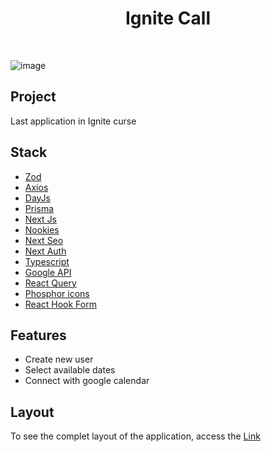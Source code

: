 <h1 align="center">Ignite Call</h1>
<br/>

![image](https://user-images.githubusercontent.com/53982668/211230953-a6c211a9-2a32-4c39-b147-ffa292d2871c.png)

<h2>Project</h2>
<p>Last application in Ignite curse</p>

<h2>Stack</h2>
<ul>
  <li><a href="https://github.com/colinhacks/zod">Zod</a></li>
  <li><a href="https://axios-http.com/ptbr/docs/intro">Axios</a></li>
  <li><a href="https://day.js.org/">DayJs</a></li>
  <li><a href="https://www.prisma.io/">Prisma</a></li>
  <li><a href="https://nextjs.org/">Next Js</a></li>
  <li><a href="https://github.com/maticzav/nookies">Nookies</a></li>
  <li><a href="https://github.com/garmeeh/next-seo">Next Seo</a></li>
  <li><a href="https://next-auth.js.org/">Next Auth</a></li>
  <li><a href="https://www.typescriptlang.org/">Typescript</a></li>
  <li><a href="https://cloud.google.com/apis?utm_source=google&utm_medium=cpc&utm_campaign=latam-BR-all-pt-dr-SKWS-all-all-trial-p-dr-1605194-LUAC0015755&utm_content=text-ad-none-any-DEV_c-CRE_534667502763-ADGP_Hybrid%20%7C%20SKWS%20-%20PHR%20%7C%20Txt%20~%20API-Management_General-KWID_43700065166693636-kwd-152051905&utm_term=KW_api-ST_API&gclid=CjwKCAiAleOeBhBdEiwAfgmXf1Z6kFEyt1kkOjEvSclRD_V7c9j6TtPMqK4m99DYBn1cWQYuEHKX_RoCYa8QAvD_BwE&gclsrc=aw.ds">Google API</a></li>
  <li><a href="https://react-query-v3.tanstack.com/">React Query</a></li>
  <li><a href="https://phosphoricons.com/">Phosphor icons</a></li>
  <li><a href="https://react-hook-form.com/">React Hook Form</a></li>
</ul>

<h2>Features</h2>
<ul>
  <li>Create new user</li>
  <li>Select available dates</li>
  <li>Connect with google calendar</li>
</ul>

<h2>Layout</h2>
<p>To see the complet layout of the application, access the <a href="https://www.figma.com/file/vDupTJqmvArKK3oQslcKVe/Ignite-Call-(Community)?t=uVFMGUY9ibdrszwL-0">Link</a></p>


